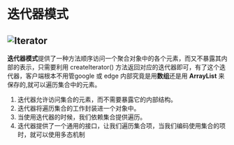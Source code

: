 # 迭代器模式
![Iterator](https://gitee.com/Kevin_Bian/img_bed/raw/master/img/Iterator.png)
---
**迭代器模式**提供了一种方法顺序访问一个聚合对象中的各个元素，而又不暴露其内部的表示，只需要利用 createIterator() 方法返回对应的迭代器即可，有了这个迭代器，客户端根本不用管google 或 edge 内部究竟是用**数组**还是用 **ArrayList** 来保存的,就可以遍历集合中的元素。

1. 迭代器允许访问集合的元素，而不需要暴露它的内部结构。
2. 迭代器将遍历集合的工作封装进一个对象中。
3. 当使用迭代器的时候，我们依赖集合提供遍历。
4. 迭代器提供了一个通用的接口，让我们遍历集合项，当我们编码使用集合的项时，就可以使用多态机制